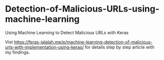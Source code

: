 # Detection-of-Malicious-URLs-using-machine-learning
Using Machine Learning to Detect Malicious URLs with Keras

Vist https://feras-jalalah.me/p/machine-learning-detection-of-malicious-urls-with-implementation-using-keras/ for details step by step article with my findings.
